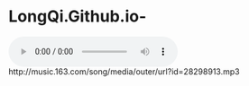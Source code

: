 # LongQi.Github.io-
<audio controls autoplay="autoplay" loop="loop">
<source src="Test.mp3" type="audio/mpeg" />
</audio> http://music.163.com/song/media/outer/url?id=28298913.mp3
